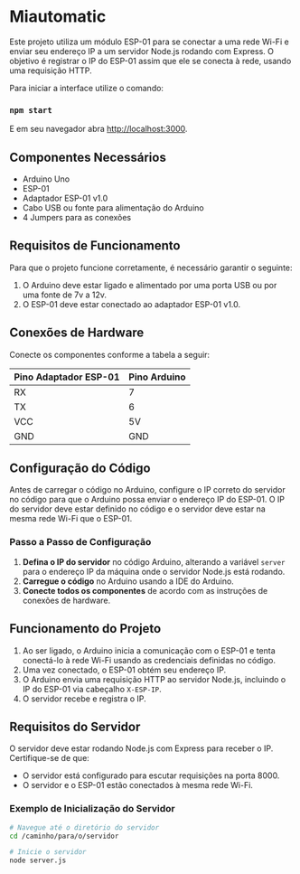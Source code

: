 # Miautomatic

Este projeto utiliza um módulo ESP-01 para se conectar a uma rede Wi-Fi e enviar seu endereço IP a um servidor Node.js rodando com Express. O objetivo é registrar o IP do ESP-01 assim que ele se conecta à rede, usando uma requisição HTTP.

Para iniciar a interface utilize o comando:

### `npm start`

E em seu navegador abra [http://localhost:3000](http://localhost:3000).

## Componentes Necessários
- Arduino Uno
- ESP-01
- Adaptador ESP-01 v1.0
- Cabo USB ou fonte para alimentação do Arduino
- 4 Jumpers para as conexões

## Requisitos de Funcionamento
Para que o projeto funcione corretamente, é necessário garantir o seguinte:
1. O Arduino deve estar ligado e alimentado por uma porta USB ou por uma fonte de 7v a 12v.
2. O ESP-01 deve estar conectado ao adaptador ESP-01 v1.0.

## Conexões de Hardware
Conecte os componentes conforme a tabela a seguir:

| Pino Adaptador ESP-01 | Pino Arduino       |
|------------------------|--------------------|
| RX                     | 7                 |
| TX                     | 6                 |
| VCC                    | 5V                |
| GND                    | GND               |

## Configuração do Código
Antes de carregar o código no Arduino, configure o IP correto do servidor no código para que o Arduino possa enviar o endereço IP do ESP-01. O IP do servidor deve estar definido no código e o servidor deve estar na mesma rede Wi-Fi que o ESP-01.

### Passo a Passo de Configuração
1. **Defina o IP do servidor** no código Arduino, alterando a variável `server` para o endereço IP da máquina onde o servidor Node.js está rodando.
2. **Carregue o código** no Arduino usando a IDE do Arduino.
3. **Conecte todos os componentes** de acordo com as instruções de conexões de hardware.

## Funcionamento do Projeto
1. Ao ser ligado, o Arduino inicia a comunicação com o ESP-01 e tenta conectá-lo à rede Wi-Fi usando as credenciais definidas no código.
2. Uma vez conectado, o ESP-01 obtém seu endereço IP.
3. O Arduino envia uma requisição HTTP ao servidor Node.js, incluindo o IP do ESP-01 via cabeçalho `X-ESP-IP`.
4. O servidor recebe e registra o IP.

## Requisitos do Servidor
O servidor deve estar rodando Node.js com Express para receber o IP. Certifique-se de que:
- O servidor está configurado para escutar requisições na porta 8000.
- O servidor e o ESP-01 estão conectados à mesma rede Wi-Fi.

### Exemplo de Inicialização do Servidor
```bash
# Navegue até o diretório do servidor
cd /caminho/para/o/servidor

# Inicie o servidor
node server.js

